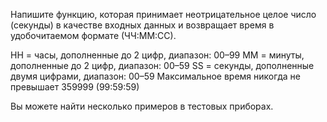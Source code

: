 Напишите функцию, которая принимает неотрицательное целое число (секунды) в качестве входных данных и возвращает время в удобочитаемом формате (ЧЧ:ММ:СС).

HH = часы, дополненные до 2 цифр, диапазон: 00–99
ММ = минуты, дополненные до 2 цифр, диапазон: 00–59
SS = секунды, дополненные двумя цифрами, диапазон: 00–59
Максимальное время никогда не превышает 359999 (99:59:59)

Вы можете найти несколько примеров в тестовых приборах.